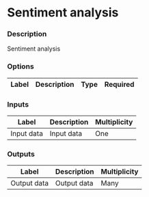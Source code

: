 # Sentiment analysis
###  Description
Sentiment analysis
###  Options
| Label | Description | Type | Required |
|---|---|---|---|
###  Inputs
| Label | Description | Multiplicity |
|---|---|---|
| Input data | Input data | One |
###  Outputs
| Label | Description | Multiplicity |
|---|---|---|
| Output data | Output data | Many |
